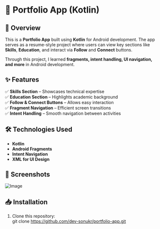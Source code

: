 # 📱 Portfolio App (Kotlin)  

## 🚀 Overview  
This is a **Portfolio App** built using **Kotlin** for Android development. The app serves as a resume-style project where users can view key sections 
like **Skills**, **Education**, and interact via **Follow** and **Connect** buttons.  

Through this project, I learned **fragments, intent handling, UI navigation, and more** in Android development.  

## ✨ Features  
✅ **Skills Section** – Showcases technical expertise  
✅ **Education Section** – Highlights academic background  
✅ **Follow & Connect Buttons** – Allows easy interaction  
✅ **Fragment Navigation** – Efficient screen transitions  
✅ **Intent Handling** – Smooth navigation between activities  

## 🛠️ Technologies Used  
- **Kotlin**  
- **Android Fragments**  
- **Intent Navigation**  
- **XML for UI Design**  

## 📸 Screenshots 
   ![Image](https://github.com/user-attachments/assets/595f6874-d481-4920-af30-9fb9e05d124b)

## 📥 Installation  
1. Clone this repository:  
   git clone https://github.com/dev-sonukr/portfolio-app.git
